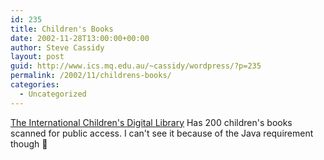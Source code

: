 ```yaml
---
id: 235
title: Children's Books
date: 2002-11-28T13:00:00+00:00
author: Steve Cassidy
layout: post
guid: http://www.ics.mq.edu.au/~cassidy/wordpress/?p=235
permalink: /2002/11/childrens-books/
categories:
  - Uncategorized
---
```

[The International Children's Digital Library](http://www.icdlbooks.org/) Has 200 children's
books scanned for public access. I can't see it because of the Java requirement though 🙁
